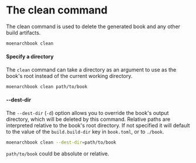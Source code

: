 # The clean command

The clean command is used to delete the generated book and any other build
artifacts.

```bash
moenarchbook clean
```

#### Specify a directory

The `clean` command can take a directory as an argument to use as the book's
root instead of the current working directory.

```bash
moenarchbook clean path/to/book
```

#### --dest-dir

The `--dest-dir` (`-d`) option allows you to override the book's output
directory, which will be deleted by this command. Relative paths are interpreted
relative to the book's root directory. If not specified it will default to the
value of the `build.build-dir` key in `book.toml`, or to `./book`.

```bash
moenarchbook clean --dest-dir=path/to/book
```

`path/to/book` could be absolute or relative.